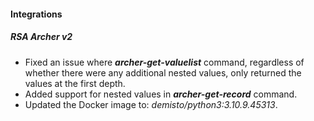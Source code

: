 
#### Integrations
##### RSA Archer v2
- Fixed an issue where ***archer-get-valuelist*** command, regardless of whether there were any additional nested values, only returned the values at the first depth.
- Added support for nested values in ***archer-get-record*** command.
- Updated the Docker image to: *demisto/python3:3.10.9.45313*.

